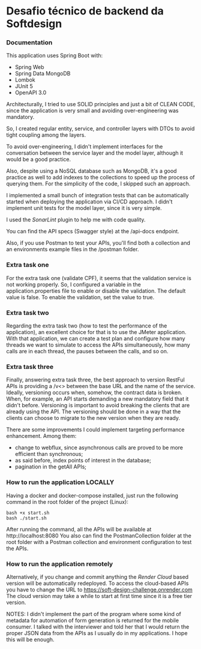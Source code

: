 # Desafio técnico de backend da Softdesign

### Documentation

This application uses Spring Boot with:
- Spring Web
- Spring Data MongoDB
- Lombok
- JUnit 5
- OpenAPI 3.0

Architecturally, I tried to use SOLID principles and just a bit of CLEAN CODE, since the application is very small and avoiding over-engineering was mandatory.

So, I created regular entity, service, and controller layers with DTOs to avoid tight coupling among the layers.

To avoid over-engineering, I didn't implement interfaces for the conversation between the service layer and the model layer, although it would be a good practice.

Also, despite using a NoSQL database such as MongoDB, it's a good practice as well to add indexes to the collections to speed up the process of querying them. For the simplicity of the code, I skipped such an approach.

I implemented a small bunch of integration tests that can be automatically started when deploying the application via CI/CD approach. I didn't implement unit tests for the model layer, since it is very simple.

I used the *SonarLint* plugin to help me with code quality.

You can find the API specs (Swagger style) at the /api-docs endpoint.

Also, if you use Postman to test your APIs, you'll find both a collection and an environments example files in the /postman folder.

### Extra task one
For the extra task one (validate CPF), it seems that the validation service is not working properly. So, I configured a variable in the application.properties file to enable or disable the validation. The default value is false. To enable the validation, set the value to true.

### Extra task two
Regarding the extra task two (how to test the performance of the application), an excellent choice for that is to use the JMeter application. With that application, we can create a test plan and configure how many threads we want to simulate to access the APIs simultaneously, how many calls are in each thread, the pauses between the calls, and so on.

### Extra task three
Finally, answering extra task three, the best approach to version RestFul APIs is providing a /v<<n>> between the base URL and the name of the service. Ideally, versioning occurs when, somehow, the contract data is broken. When, for example, an API starts demanding a new mandatory field that it didn't before. Versioning is important to avoid breaking the clients that are already using the API. The versioning should be done in a way that the clients can choose to migrate to the new version when they are ready.

There are some improvements I could implement targeting performance enhancement. Among them:
- change to webflux, since asynchronous calls are proved to be more efficient than synchronous;
- as said before, index points of interest in the database;
- pagination in the getAll APIs;


### How to run the application LOCALLY
Having a docker and docker-compose installed, just run the following command in the root folder of the project (Linux):

```
bash +x start.sh
bash ./start.sh
```

After running the command, all the APIs will be available at http://localhost:8080
You also can find the PostmanCollection folder at the root folder with a Postman collection and environment configuration to test the APIs.

### How to run the application remotely
Alternatively, if you change and commit anything the *Render Cloud* based version will be automatically redeployed.
To access the cloud-based APIs you have to change the URL to https://soft-design-challenge.onrender.com
The cloud version may take a while to start at first time since it is a free tier version.

NOTES:
I didn't implement the part of the program where some kind of metadata for automation of form generation is returned for the mobile consumer. I talked with the interviewer and told her that I would return the proper JSON data from the APIs as I usually do in my applications. I hope this will be enough.
